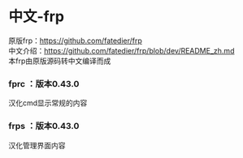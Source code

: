 # 中文-frp
原版frp：https://github.com/fatedier/frp <br>
中文介绍：https://github.com/fatedier/frp/blob/dev/README_zh.md   <br>
本frp由原版源码转中文编译而成<br>
### fprc ：版本0.43.0   <br>
汉化cmd显示常规的内容
### frps ：版本0.43.0<br>
汉化管理界面内容
